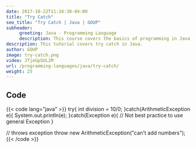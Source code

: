 ```yaml
---
date: 2017-10-22T11:34:30-04:00
title: "Try Catch"
seo_title: "Try Catch | Java | GOUP"
subheader:
     greeting: Java - Programming Language
     description: This course covers the basics of programming in Java. Work your way through the videos/articles and I'll teach you everything you need to know to start your programming journey!
description: This tutorial covers try catch in Java.
author: GOUP
image: try-catch.png
video: JTjeGpSUL2M
url: /programming-languages/java/try-catch/
weight: 25
---
```


## Code

{{< code lang="java" >}}
try{
     int division = 10/0;
}catch(ArithmeticException e){
     System.out.println(e);
}catch(Exception e){
     // Not best practice to use general Exception
}

// throws exception
throw new ArithmeticException("can't add numbers");
{{< /code >}}